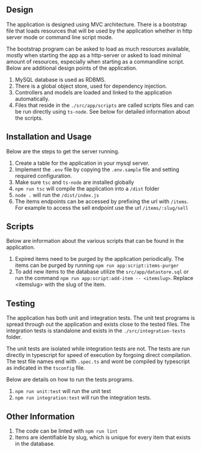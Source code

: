 
## Design

The application is designed using MVC architecture. There is a bootstrap file that loads resources that will be used by the application whether in http server mode or command line script mode. 

The bootstrap program can be asked to load as much resources available, mostly when starting the app as a http-server or asked to load minimal amount of resources, especially when starting as a commandline script. Below are additional design points of the application.

1) MySQL database is used as RDBMS.
2) There is a global object store, used for dependency injection.
3) Controllers and models are loaded and linked to the application automatically.
4) Files that reside in the `./src/app/scripts` are called scripts files and can be run directly using `ts-node`. See below for detailed information about the scripts.

## Installation and Usage

Below are the steps to get the server running.

1) Create a table for the application in your mysql server.
2) Implement the `.env` file by copying the `.env.sample` file and setting required configuration.
3) Make sure `tsc` and `ts-node` are installed globally
4) `npm run tsc` will compile the application into a `/dist` folder
5) `node .` will run the `/dist/index.js` 
6) The items endpoints can be accessed by prefixing the url with `/items`. For example to access the sell endpoint use the url `/items/:slug/sell`

## Scripts

Below are information about the various scripts that can be found in the application.

1) Expired items need to be purged by the application periodically. The items can be purged by running `npm run app:script:items-purger`
2) To add new items to the database utilize the `src/app/datastore.sql` or run the command `npm run app:script:add-item -- <itemslug>`. Replace &lt;itemslug&gt; with the slug of the item.

## Testing

The application has both unit and integration tests. The unit test programs is spread through out the application and exists close to the tested files. The integration tests is standalone and exists in the `./src/integration-tests` folder. 

The unit tests are isolated while integration tests are not. The tests are run directly in typescript for speed of execution by forgoing direct compilation. The test file names end with `.spec.ts` and wont be compiled by typescript as indicated in the `tsconfig` file.

Below are details on how to run the tests programs. 

1) `npm run unit:test` will run the unit test
2) `npm run integration:test` will run the integration tests. 

## Other Information

1) The code can be linted with `npm run lint`
2) Items are identifiable by slug, which is unique for every item that exists in the database.